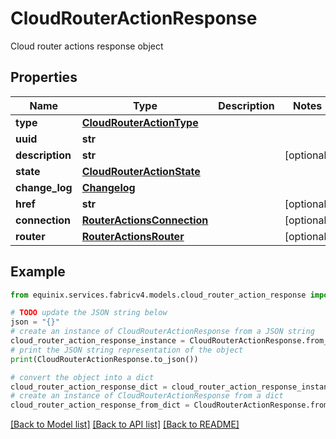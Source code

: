# CloudRouterActionResponse

Cloud router actions response object

## Properties

Name | Type | Description | Notes
------------ | ------------- | ------------- | -------------
**type** | [**CloudRouterActionType**](CloudRouterActionType.md) |  | 
**uuid** | **str** |  | 
**description** | **str** |  | [optional] 
**state** | [**CloudRouterActionState**](CloudRouterActionState.md) |  | 
**change_log** | [**Changelog**](Changelog.md) |  | 
**href** | **str** |  | [optional] 
**connection** | [**RouterActionsConnection**](RouterActionsConnection.md) |  | [optional] 
**router** | [**RouterActionsRouter**](RouterActionsRouter.md) |  | [optional] 

## Example

```python
from equinix.services.fabricv4.models.cloud_router_action_response import CloudRouterActionResponse

# TODO update the JSON string below
json = "{}"
# create an instance of CloudRouterActionResponse from a JSON string
cloud_router_action_response_instance = CloudRouterActionResponse.from_json(json)
# print the JSON string representation of the object
print(CloudRouterActionResponse.to_json())

# convert the object into a dict
cloud_router_action_response_dict = cloud_router_action_response_instance.to_dict()
# create an instance of CloudRouterActionResponse from a dict
cloud_router_action_response_from_dict = CloudRouterActionResponse.from_dict(cloud_router_action_response_dict)
```
[[Back to Model list]](../README.md#documentation-for-models) [[Back to API list]](../README.md#documentation-for-api-endpoints) [[Back to README]](../README.md)


